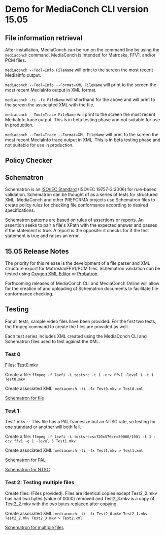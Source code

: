 # Demo for MediaConch CLI version 15.05

## File information retrieval

After installation, MediaConch can be run on the command line by using the `mediaconch` command. MediaConch is intended for Matroska, FFV1, and/or PCM files.

`mediaconch --Tool=Info FileName` will print to the screen the most recent MediaInfo output.

`mediaconch --Tool=Info --Format=XML FileName` will print to the screen the most recent MediaInfo output in XML format.

`mediaconch -ti -fx FileName` will shorthand for the above and will print to the screen the associated XML with the file.

`mediaconch --Tool=Trace FileName` will print to the screen the most recent MediaInfo trace output. This is in beta testing phase and not suitable for use in production.

`mediaconch --Tool=Trace --Format=XML FileName` will print to the screen the most recent MediaInfo trace output in XML. This is in beta testing phase and not suitable for use in production.

## Policy Checker


## Schematron

Schematron is an [ISO/IEC Standard](http://standards.iso.org/ittf/PubliclyAvailableStandards/index.html) (ISO/IEC 19757-3:2006) for rule-based validation. Schematron can be thought of as a series of tests for structured XML. MediaConch and other PREFORMA projects use Schematron files to create policy rules for checking file conformance according to desired specifications.

Schematron patterns are based on rules of assertions or reports. An assertion seeks to pair a file's XPath with the expected answer and passes if the statement is true. A report is the opposite: it checks for if the test statement is true and raises an error.

## 15.05 Release Notes

The priority for this release is the development of a file parser and XML structure export for Matroska/FFV1/PCM files. Schematron validation can be tested using [Oxygen XML Editor](http://www.oxygenxml.com/) or [Probatron](http://www.probatron.org/). 

Forthcoming releases of MediaConch CLI and MediaConch Online will allow for the creation of and uploading of Schematron documents to facilitate file conformance checking.


## Testing

For all tests, sample video files have been provided. For the first two tests, the ffmpeg command to create the files are provided as well.

Each test series includes XML created using the MediaConch CLI and Schematron files used to test against the XML. 

### Test 0

Files: Test0.mkv

Create a file:
`ffmpeg -f lavfi -i testsrc -t 1 -c:v ffv1 -level 1 -t 1 Test0.mkv`

Create associated XML:
`mediaconch -ti -fx Test0.mkv > Test0.xml`

[Schematron for file](Files/Test0.sch)

### Test 1:
Test1.mkv -- This file has a PAL framesize but an NTSC rate, so testing for one standard or another will both fail.

Create a file:
`ffmpeg -f lavfi -i testsrc=s=720x576:r=30000/1001 -t 1 -c:v ffv1 -g 1 -level 3 Test1.mkv`

Create associated XML:
`mediaconch -ti -fx Test1.mkv > Test1.xml`

[Schematron for PAL](Files/Test1_pal.sch)

[Schematron for NTSC](Files/Test1_ntsc.sch)

### Test 2: Testing multiple files

Create files:
(Files provided). Files are identical copies except Test2_2.mkv has had two bytes (value of 0000) removed and Test2_3.mkv is a copy of Test2_2.mkv with the two bytes replaced after copying.

Create associated XML:
`mediaconch -ti -fx Test2_0.mkv Test2_1.mkv Test2_2.mkv Test2_3.mkv > Test2.xml`

[Schematron for multiple files](Files/Test2.sch)